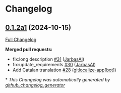 # Changelog

## [0.1.2a1](https://github.com/OpenVoiceOS/skill-ovos-fallback-chatgpt/tree/0.1.2a1) (2024-10-15)

[Full Changelog](https://github.com/OpenVoiceOS/skill-ovos-fallback-chatgpt/compare/V0.0.2...0.1.2a1)

**Merged pull requests:**

- fix:long description [\#31](https://github.com/OpenVoiceOS/skill-ovos-fallback-chatgpt/pull/31) ([JarbasAl](https://github.com/JarbasAl))
- fix:update\_requirements [\#30](https://github.com/OpenVoiceOS/skill-ovos-fallback-chatgpt/pull/30) ([JarbasAl](https://github.com/JarbasAl))
- Add Catalan translation [\#28](https://github.com/OpenVoiceOS/skill-ovos-fallback-chatgpt/pull/28) ([gitlocalize-app[bot]](https://github.com/apps/gitlocalize-app))



\* *This Changelog was automatically generated by [github_changelog_generator](https://github.com/github-changelog-generator/github-changelog-generator)*
